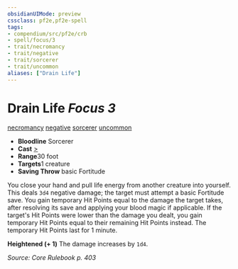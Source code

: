 ```yaml
---
obsidianUIMode: preview
cssclass: pf2e,pf2e-spell
tags:
- compendium/src/pf2e/crb
- spell/focus/3
- trait/necromancy
- trait/negative
- trait/sorcerer
- trait/uncommon
aliases: ["Drain Life"]
---
```

# Drain Life *Focus 3*   
[necromancy](../../Rules/traits/necromancy.md)  [negative](../../Rules/traits/negative.md)  [sorcerer](../../Rules/traits/sorcerer.md)  [uncommon](../../Rules/traits/uncommon.md)  

- **Bloodline** Sorcerer
- **Cast** [>](../../Rules/core-rulebook/chapter-9-playing-the-game.md#Actions "Single Action") 
- **Range**30 foot
- **Targets**1 creature
- **Saving Throw**  basic Fortitude

You close your hand and pull life energy from another creature into yourself. This deals `3d4` negative damage; the target must attempt a basic Fortitude save. You gain temporary Hit Points equal to the damage the target takes, after resolving its save and applying your blood magic if applicable. If the target's Hit Points were lower than the damage you dealt, you gain temporary Hit Points equal to their remaining Hit Points instead. The temporary Hit Points last for 1 minute.

**Heightened (+ 1)** The damage increases by `1d4`.

*Source: Core Rulebook p. 403*
